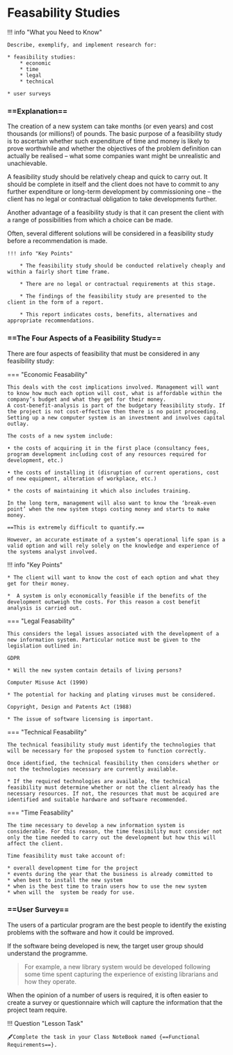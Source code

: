 # Feasability Studies

!!! info "What you Need to Know"

	Describe, exemplify, and implement research for:
 
	* feasibility studies:
		* economic
		* time
		* legal
		* technical
	
	* user surveys

### ==Explanation==

The creation of a new system can take months (or even years) and cost thousands (or millions!) of pounds. The basic purpose of a feasibility study is to ascertain whether such expenditure of time and money is likely to prove worthwhile and whether the objectives of the problem definition can actually be realised – what some companies want might be unrealistic and unachievable. 

A feasibility study should be relatively cheap and quick to carry out. It should be complete in itself and the client does not have to commit to any further expenditure or long-term development by commissioning one – the client has no legal or contractual obligation to take developments further. 

Another advantage of a feasibility study is that it can present the client with a range of possibilities from which a choice can be made. 

Often, several different solutions will be considered in a feasibility study before a recommendation is made. 

    !!! info "Key Points"

	    * The feasibility study should be conducted relatively cheaply and within a fairly short time frame. 
	
	    * There are no legal or contractual requirements at this stage.
	
	    * The findings of the feasibility study are presented to the client in the form of a report.
	
	    * This report indicates costs, benefits, alternatives and appropriate recommendations.

### ==The Four Aspects of a Feasibility Study==

There are four aspects of feasibility that must be considered in any feasibility study:

=== "Economic Feasability"

    This deals with the cost implications involved. Management will want to know how much each option will cost, what is affordable within the company’s budget and what they get for their money. 
    A cost-benefit-analysis is part of the budgetary feasibility study. If the project is not cost-effective then there is no point proceeding. Setting up a new computer system is an investment and involves capital outlay. 
    
    The costs of a new system include:
    
    • the costs of acquiring it in the first place (consultancy fees, program development including cost of any resources required for development, etc.)
    
    • the costs of installing it (disruption of current operations, cost of new equipment, alteration of workplace, etc.)
    
    * the costs of maintaining it which also includes training. 
    
    In the long term, management will also want to know the ‘break-even point’ when the new system stops costing money and starts to make money. 
    
    ==This is extremely difficult to quantify.==
    
    However, an accurate estimate of a system’s operational life span is a valid option and will rely solely on the knowledge and experience of the systems analyst involved.

!!! info "Key Points"
    
    * The client will want to know the cost of each option and what they get for their money.

    *  A system is only economically feasible if the benefits of the development outweigh the costs. For this reason a cost benefit analysis is carried out.

=== "Legal Feasability"

    This considers the legal issues associated with the development of a new information system. Particular notice must be given to the legislation outlined in:

    GDPR

    * Will the new system contain details of living persons?

    Computer Misuse Act (1990)

    * The potential for hacking and plating viruses must be considered.

    Copyright, Design and Patents Act (1988)

    * The issue of software licensing is important.

=== "Technical Feasability"

    The technical feasibility study must identify the technologies that will be necessary for the proposed system to function correctly. 

    Once identified, the technical feasibility then considers whether or not the technologies necessary are currently available.

    * If the required technologies are available, the technical feasibility must determine whether or not the client already has the necessary resources. If not, the resources that must be acquired are identified and suitable hardware and software recommended.

=== "Time Feasability"

    The time necessary to develop a new information system is considerable. For this reason, the time feasibility must consider not only the time needed to carry out the development but how this will affect the client.

    Time feasibility must take account of:
    
    * overall development time for the project
    * events during the year that the business is already committed to
    * when best to install the new system
    * when is the best time to train users how to use the new system
    * when will the  system be ready for use.

### ==User Survey==

The users of a particular program are the best people to identify the existing problems with the software and how it could be improved.

If the software being developed is new, the target user group should understand the programme. 

> For example, a new library system would be developed following some time spent capturing the experience of existing librarians and how they operate.

When the opinion of a number of users is required, it is often easier to create a survey or questionnaire which will capture the information that the project team require.

!!! Question "Lesson Task"

    🖋️Complete the task in your Class NoteBook named {==Functional Requirements==}.
